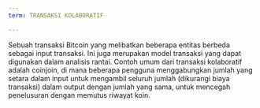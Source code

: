```yaml
---
term: TRANSAKSI KOLABORATIF

---
```

Sebuah transaksi Bitcoin yang melibatkan beberapa entitas berbeda sebagai input transaksi. Ini juga merupakan model transaksi yang dapat digunakan dalam analisis rantai. Contoh umum dari transaksi kolaboratif adalah coinjoin, di mana beberapa pengguna menggabungkan jumlah yang setara dalam input untuk mengambil seluruh jumlah (dikurangi biaya transaksi) dalam output dengan jumlah yang sama, untuk mencegah penelusuran dengan memutus riwayat koin.